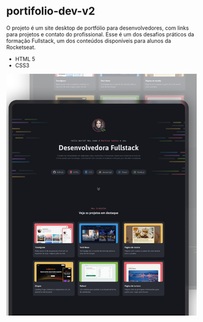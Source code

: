 # portifolio-dev-v2

O projeto é um site desktop de portfólio para desenvolvedores, com links para projetos e contato do profissional. Esse é um dos desafios práticos da formação Fullstack, um dos conteúdos disponíveis para alunos da Rocketseat.

- HTML 5
- CSS3

![Imagem do projeto final](./assets/exemplo.png)

